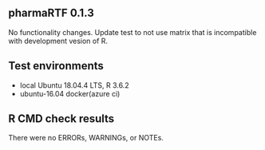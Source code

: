 ## pharmaRTF 0.1.3

No functionality changes. Update test to not use matrix that is incompatible with development vesion of R.

## Test environments
* local Ubuntu 18.04.4 LTS, R 3.6.2
* ubuntu-16.04 docker(azure ci)

## R CMD check results
There were no ERRORs, WARNINGs, or NOTEs.
